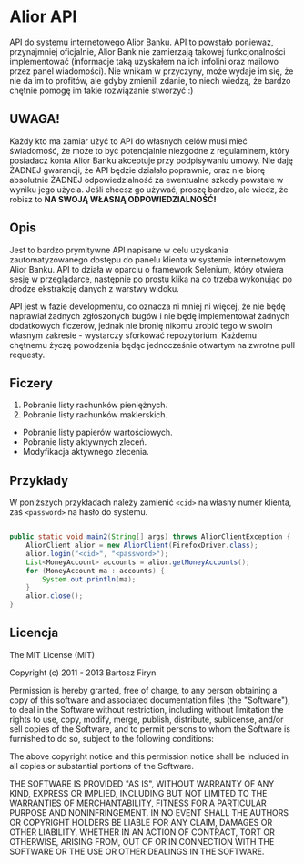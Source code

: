 # Alior API

API do systemu internetowego Alior Banku. API to powstało ponieważ, przynajmniej 
oficjalnie, Alior Bank nie zamierzają takowej funkcjonalności implementować 
(informacje taką uzyskałem na ich infolini oraz mailowo przez panel wiadomości).
Nie wnikam w przyczyny, może wydaje im się, że nie da im to profitów, ale gdyby
zmienili zdanie, to niech wiedzą, że bardzo chętnie pomogę im takie rozwiązanie
stworzyć :)

## UWAGA!

Każdy kto ma zamiar użyć to API do własnych celów musi mieć świadomość, że może to
być potencjalnie niezgodne z  regulaminem, który posiadacz konta Alior Banku
akceptuje przy podpisywaniu umowy. Nie daję ŻADNEJ gwarancji, że API będzie działało
poprawnie, oraz nie biorę absolutnie ŻADNEJ odpowiedzialność za ewentualne szkody 
powstałe w wyniku jego użycia. Jeśli chcesz go używać, proszę bardzo, ale wiedz, 
że robisz to **NA SWOJĄ WŁASNĄ ODPOWIEDZIALNOŚĆ!**

## Opis

Jest to bardzo prymitywne API napisane w celu uzyskania zautomatyzowanego dostępu do 
panelu klienta w systemie internetowym Alior Banku. API to działa w oparciu o framework
Selenium, który otwiera sesję w przeglądarce, następnie po prostu klika na co trzeba
wykonując po drodze ekstrakcję danych z warstwy widoku.

API jest w fazie developmentu, co oznacza ni mniej ni więcej, że nie będę naprawiał 
żadnych zgłoszonych bugów i nie będę implementował żadnych dodatkowych ficzerów, 
jednak nie bronię nikomu zrobić tego w swoim własnym zakresie - wystarczy sforkować
repozytorium. Każdemu chętnemu życzę powodzenia będąc jednocześnie otwartym na
zwrotne pull requesty.

## Ficzery

1. Pobranie listy rachunków pieniężnych.
2. Pobranie listy rachunków maklerskich.
 * Pobranie listy papierów wartościowych.
 * Pobranie listy aktywnych zleceń.
 * Modyfikacja aktywnego zlecenia.

## Przykłady

W poniższych przykładach należy zamienić ```<cid>``` na własny numer klienta, zaś
```<password>``` na hasło do systemu.

```java

public static void main2(String[] args) throws AliorClientException {
	AliorClient alior = new AliorClient(FirefoxDriver.class);
	alior.login("<cid>", "<password>");
	List<MoneyAccount> accounts = alior.getMoneyAccounts();
	for (MoneyAccount ma : accounts) {
		System.out.println(ma);
	}
	alior.close();
}
```

## Licencja

The MIT License (MIT)

Copyright (c) 2011 - 2013 Bartosz Firyn

Permission is hereby granted, free of charge, to any person obtaining a copy
of this software and associated documentation files (the "Software"), to deal
in the Software without restriction, including without limitation the rights
to use, copy, modify, merge, publish, distribute, sublicense, and/or sell
copies of the Software, and to permit persons to whom the Software is
furnished to do so, subject to the following conditions:

The above copyright notice and this permission notice shall be included in
all copies or substantial portions of the Software.

THE SOFTWARE IS PROVIDED "AS IS", WITHOUT WARRANTY OF ANY KIND, EXPRESS OR
IMPLIED, INCLUDING BUT NOT LIMITED TO THE WARRANTIES OF MERCHANTABILITY,
FITNESS FOR A PARTICULAR PURPOSE AND NONINFRINGEMENT. IN NO EVENT SHALL THE
AUTHORS OR COPYRIGHT HOLDERS BE LIABLE FOR ANY CLAIM, DAMAGES OR OTHER
LIABILITY, WHETHER IN AN ACTION OF CONTRACT, TORT OR OTHERWISE, ARISING FROM,
OUT OF OR IN CONNECTION WITH THE SOFTWARE OR THE USE OR OTHER DEALINGS IN
THE SOFTWARE.
